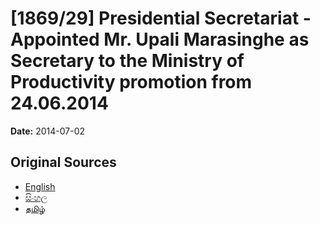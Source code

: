 # [1869/29] Presidential Secretariat - Appointed Mr. Upali Marasinghe as Secretary to the Ministry of Productivity promotion from 24.06.2014

**Date:** 2014-07-02

## Original Sources

- [English](https://documents.gov.lk/view/extra-gazettes/2014/7/1869-29_E.pdf)
- [සිංහල](https://documents.gov.lk/view/extra-gazettes/2014/7/1869-29_S.pdf)
- [தமிழ்](https://documents.gov.lk/view/extra-gazettes/2014/7/1869-29_T.pdf)
